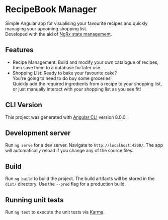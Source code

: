 # RecipeBook Manager

Simple Angular app for visualising your favourite recipes and quickly managing your upcoming shopping list.  
Developed with the aid of [NgRx state management](https://ngrx.io/guide/store).

## Features

- Recipe Management: Build and modify your own catalogue of recipes, then save them to a database for later use.
- Shopping List: Ready to bake your favourite cake?  
You're going to need to do buy some groceries!  
Quickly add the required ingredients from a recipe to your shopping list, or just manually interact with your shopping list as you see fit!

## CLI Version

This project was generated with [Angular CLI](https://github.com/angular/angular-cli) version 8.0.0.

## Development server

Run `ng serve` for a dev server. Navigate to `http://localhost:4200/`. The app will automatically reload if you change any of the source files.

## Build

Run `ng build` to build the project. The build artifacts will be stored in the `dist/` directory. Use the `--prod` flag for a production build.

## Running unit tests

Run `ng test` to execute the unit tests via [Karma](https://karma-runner.github.io).
